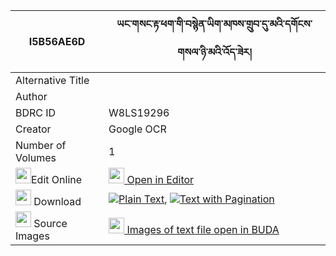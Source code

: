 |I5B56AE6D|ཡང་གསང་རྟ་ཕག་གི་བསྙེན་ཡིག་མཁས་གྲུབ་དུ་མའི་དགོངས་གསལ་ཉི་མའི་འོད་ཟེར། 
| --- | --- 
|Alternative Title |
|Author | 
|BDRC ID | W8LS19296
|Creator | Google OCR
|Number of Volumes| 1
|<img width="25" src="https://img.icons8.com/color/25/000000/edit-property.png">Edit Online| [<img width="25" src="https://avatars.githubusercontent.com/u/45091458?s=200&v=4"> Open in Editor](http://editor.openpecha.org/I5B56AE6D)
|<img width="25" src="https://img.icons8.com/fluent/48/000000/download-2.png"/>  Download | [![](https://img.icons8.com/color/20/000000/txt.png)Plain Text](https://github.com/Openpecha/I5B56AE6D/releases/download/v1/yangsang_ta_pak_gi_nyen_yik_kh_plain_I5B56AE6D.zip), [![](https://img.icons8.com/color/20/000000/txt.png)Text with Pagination](https://github.com/Openpecha/I5B56AE6D/releases/download/v1/yangsang_ta_pak_gi_nyen_yik_kh_pages_I5B56AE6D.zip)
|<img width="25" src="https://img.icons8.com/plasticine/100/000000/pictures-folder.png"/>  Source Images | [<img width="25" src="https://library.bdrc.io/icons/BUDA-small.svg"> Images of text file open in BUDA](https://library.bdrc.io/show/bdr:W8LS19296)